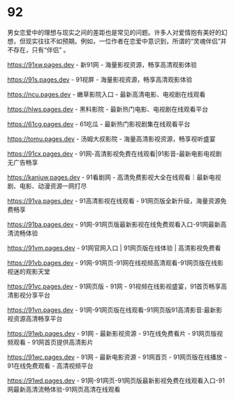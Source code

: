 # 92
男女恋爱中的理想与现实之间的差距也是常见的问题。许多人对爱情抱有美好的幻想，但现实往往不如预期。例如，一位作者在恋爱中意识到，所谓的“灵魂伴侣”并不存在，只有“伴侣” 。

https://91xw.pages.dev - 新91网 - 海量影视资源，畅享高清观影体验

https://91s.pages.dev - 91视屏 - 海量影视资源，畅享高清观影体验

https://ncu.pages.dev - 嫩草影院入口 - 最新高清电影、电视剧在线观看

https://hlws.pages.dev - 黑料影院 - 最新热门电影、电视剧在线观看平台

https://61cg.pages.dev - 61吃瓜 - 最新热门影视剧集在线观看平台

https://tomu.pages.dev - 汤姆大叔影院 - 海量高清影视资源，畅享视听盛宴

https://91cx.pages.dev - 91网-高清影视免费在线观看|91影音-最新电影电视剧无广告畅享

https://kanjuw.pages.dev - 91看剧网 - 高清免费影视大全在线观看｜最新电视剧、电影、动漫资源一网打尽

https://91va.pages.dev - 91高清影视在线观看 - 91网页版全新升级，海量资源免费畅享

https://91ba.pages.dev - 91网-91网页版最新影视在线免费观看入口-91网最新高清流畅体验

https://91vm.pages.dev - 91网官网入口 | 91网页版在线体验 | 高清影视免费看

https://91vb.pages.dev - 91网-91网页-91网在线视频高清观看-91网页版在线影视迷的观影天堂

https://91vc.pages.dev - 91网页版 - 91网 - 91视频在线影视盛宴，91首页畅享高清影视分享平台

https://91vn.pages.dev - 91网-91网页版在线观看-91网页版91高清影音:最新影视资源高清畅享平台

https://91wb.pages.dev - 91网 - 最新影视资源 - 91在线免费看片 - 91网页版视频观看 - 91网首页提供高清影片

https://91wc.pages.dev - 91网 - 最新电影资源 - 91网首页 - 91网页版在线播放 - 91在线免费观看 - 高清视频平台

https://91wd.pages.dev - 91网-91网页-91网页版最新影视免费在线观看入口-91网最新高清流畅体验-91网页高清在线观看
